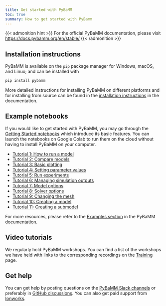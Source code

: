 ```yaml
---
title: Get started with PyBaMM
toc: true
summary: How to get started with PyBamm
---
```


{{< admonition hint >}}
For the official PyBaMM documentation, please visit https://docs.pybamm.org/en/stable/
{{< /admonition >}}

## Installation instructions

PyBaMM is available on the `pip` package manager for Windows, macOS, and Linux; and can be installed with

```bash
pip install pybamm
```

More detailed instructions for installing PyBaMM on different platforms and for installing from source can be found in the [installation instructions](https://docs.pybamm.org/en/stable/source/user_guide/installation/index.html) in the documentation.

## Example notebooks

If you would like to get started with PyBaMM, you may go through the [Getting Started notebooks](https://github.com/pybamm-team/PyBaMM/tree/develop/examples/) which introduce its basic features. You can launch the notebooks on Google Colab to run them on the cloud without having to install PyBaMM on your computer.

- [Tutorial 1: How to run a model](https://colab.research.google.com/github/pybamm-team/PyBaMM/blob/main/docs/source/examples/notebooks/getting_started/tutorial-1-how-to-run-a-model.ipynb)
- [Tutorial 2: Compare models](https://colab.research.google.com/github/pybamm-team/PyBaMM/blob/main/docs/source/examples/notebooks/getting_started/tutorial-2-compare-models.ipynb)
- [Tutorial 3: Basic plotting](https://colab.research.google.com/github/pybamm-team/PyBaMM/blob/main/docs/source/examples/notebooks/getting_started/tutorial-3-basic-plotting.ipynb)
- [Tutorial 4: Setting parameter values](https://colab.research.google.com/github/pybamm-team/PyBaMM/blob/main/docs/source/examples/notebooks/getting_started/tutorial-4-setting-parameter-values.ipynb)
- [Tutorial 5: Run experiments](https://colab.research.google.com/github/pybamm-team/PyBaMM/blob/main/docs/source/examples/notebooks/getting_started/tutorial-5-run-experiments.ipynb)
- [Tutorial 6: Managing simulation outputs](https://colab.research.google.com/github/pybamm-team/PyBaMM/blob/main/docs/source/examples/notebooks/getting_started/tutorial-6-managing-simulation-outputs.ipynb)
- [Tutorial 7: Model options](https://colab.research.google.com/github/pybamm-team/PyBaMM/blob/main/docs/source/examples/notebooks/getting_started/tutorial-7-model-options.ipynb)
- [Tutorial 8: Solver options](https://colab.research.google.com/github/pybamm-team/PyBaMM/blob/main/docs/source/examples/notebooks/getting_started/tutorial-8-solver-options.ipynb)
- [Tutorial 9: Changing the mesh](https://colab.research.google.com/github/pybamm-team/PyBaMM/blob/main/docs/source/examples/notebooks/getting_started/tutorial-9-changing-the-mesh.ipynb)
- [Tutorial 10: Creating a model](https://colab.research.google.com/github/pybamm-team/PyBaMM/blob/main/docs/source/examples/notebooks/getting_started/tutorial-10-creating-a-model.ipynb)
- [Tutorial 11: Creating a submodel](https://colab.research.google.com/github/pybamm-team/PyBaMM/blob/main/docs/source/examples/notebooks/getting_started/tutorial-11-creating-a-submodel.ipynb)

For more resources, please refer to the [Examples section](https://docs.pybamm.org/en/stable/source/examples/index.html) in the PyBaMM documentation.

## Video tutorials

We regularly hold PyBaMM workshops. You can find a list of the workshops we have held with links to the corresponding recordings on the [Training](/training/) page.

## Get help

You can get help by posting questions on the [PyBaMM Slack channels](https://pybamm.org/slack/) or preferably in [GitHub discussions](https://github.com/pybamm-team/PyBaMM/discussions). You can also get paid support from [Ionworks](https://ionworks.com/contact).
